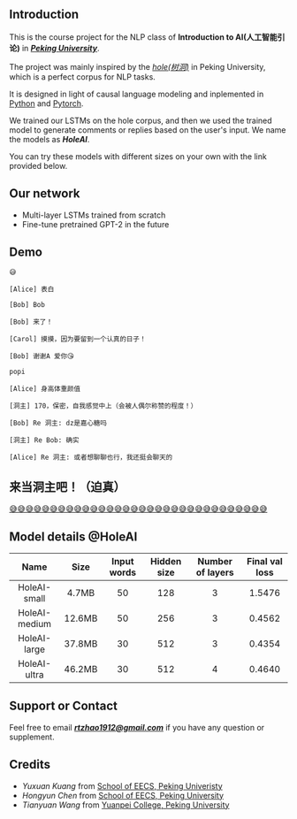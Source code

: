 ## Introduction

This is the course project for the NLP class of **Introduction to AI(人工智能引论)** in [***Peking University***](https://www.pku.edu.cn).

The project was mainly inspired by the [*hole(树洞)*](https://pkuhelper.pku.edu.cn/hole/) in Peking University, which is a perfect corpus for NLP tasks.

It is designed in light of causal language modeling and inplemented in [Python](https://www.pku.edu.cn) and [Pytorch](https://pytorch.org).

We trained our LSTMs on the hole corpus, and then we used the trained model to generate comments or replies based on the user's input. We name the models as ***HoleAI***. 

You can try these models with different sizes on your own with the link provided below.

## Our network

- Multi-layer LSTMs trained from scratch
- Fine-tune pretrained GPT-2 in the future

## Demo
```
😅

[Alice] 表白

[Bob] Bob

[Bob] 来了！

[Carol] 摸摸，因为要留到一个认真的日子！

[Bob] 谢谢A 爱你😘
```
```
popi

[Alice] 身高体重颜值

[洞主] 170，保密，自我感觉中上（会被人偶尔称赞的程度！）

[Bob] Re 洞主: dz是嘉心糖吗

[洞主] Re Bob: 确实

[Alice] Re 洞主: 或者想聊聊也行，我还挺会聊天的
```

## 来当洞主吧！（迫真）

[😅😅😅😅😅😅😅😅😅😅😅😅😅😅😅😅😅😅😅😅😅😅😅😅😅😅😅😅😅😅😅😅](https://share.streamlit.io/hirojifukuyama/pkuhole/app.py)

## Model details @HoleAI

|Name|Size|Input words|Hidden size|Number of layers| Final val loss|
| :------: | :------: | :------: | :------: | :------: | :------: |
|HoleAI-small|4.7MB|50|128|3|1.5476|
|HoleAI-medium|12.6MB|50|256|3|0.4562|
|HoleAI-large|37.8MB|30|512|3|0.4354|
|HoleAI-ultra|46.2MB|30|512|4|0.4640|

## Support or Contact

Feel free to email ***rtzhao1912@gmail.com*** if you have any question or supplement.

## Credits
- *Yuxuan Kuang* from [School of EECS, Peking Univeristy](https://eecs.pku.edu.cn)
- *Hongyun Chen* from [School of EECS, Peking University](https://eecs.pku.edu.cn)
- *Tianyuan Wang* from [Yuanpei College, Peking University](https://yuanpei.pku.edu.cn)